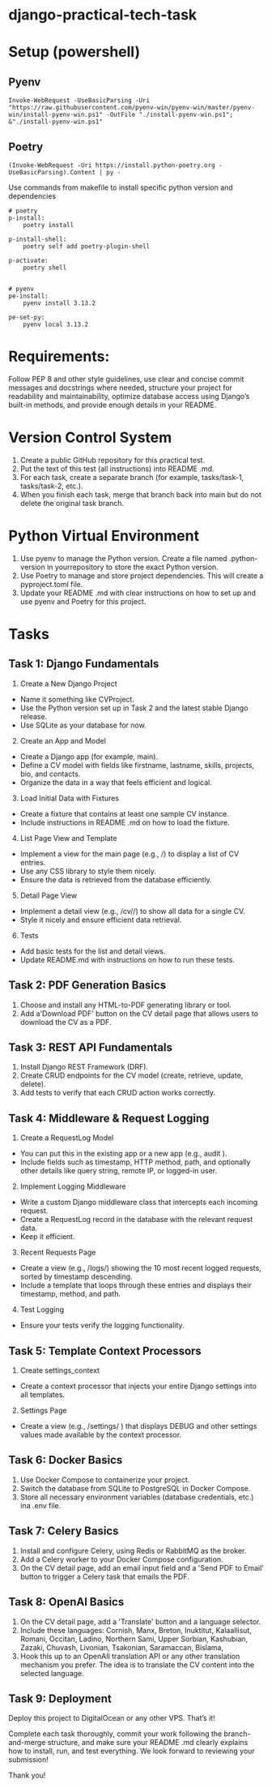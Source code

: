 # django-practical-tech-task

# Setup (powershell)
## Pyenv
```Invoke-WebRequest -UseBasicParsing -Uri "https://raw.githubusercontent.com/pyenv-win/pyenv-win/master/pyenv-win/install-pyenv-win.ps1" -OutFile "./install-pyenv-win.ps1"; &"./install-pyenv-win.ps1"```

## Poetry
```(Invoke-WebRequest -Uri https://install.python-poetry.org -UseBasicParsing).Content | py -```

Use commands from makefile to install specific python version and dependencies
```
# poetry
p-install:
	poetry install

p-install-shell:
	poetry self add poetry-plugin-shell

p-activate:
	poetry shell


# pyenv
pe-install:
	pyenv install 3.13.2

pe-set-py:
	pyenv local 3.13.2
```

# Requirements:
Follow PEP 8 and other style guidelines, use clear and concise commit messages and docstrings
where needed, structure your project for readability and maintainability, optimize database access
using Django’s built-in methods, and provide enough details in your README.

# Version Control System
1. Create a public GitHub repository for this practical test.
2. Put the text of this test (all instructions) into README .md.
3. For each task, create a separate branch (for example, tasks/task-1, tasks/task-2, etc.).
4. When you finish each task, merge that branch back into main but do not delete the original task branch.

# Python Virtual Environment
1. Use pyenv to manage the Python version. Create a file named .python-version in yourrepository to store the exact Python version.
2. Use Poetry to manage and store project dependencies. This will create a pyproject.toml file.
3. Update your README .md with clear instructions on how to set up and use pyenv and Poetry for this project.

# Tasks
## Task 1: Django Fundamentals
1. Create a New Django Project
* Name it something like CVProject.
* Use the Python version set up in Task 2 and the latest stable Django release.
* Use SQLite as your database for now.
2. Create an App and Model
* Create a Django app (for example, main).
* Define a CV model with fields like firstname, lastname, skills, projects, bio, and contacts.
* Organize the data in a way that feels efficient and logical.
3. Load Initial Data with Fixtures
* Create a fixture that contains at least one sample CV instance.
* Include instructions in README .md on how to load the fixture.
4. List Page View and Template
* Implement a view for the main page (e.g., /) to display a list of CV entries.
* Use any CSS library to style them nicely.
* Ensure the data is retrieved from the database efficiently.
5. Detail Page View
* Implement a detail view (e.g., /cv/<id>/) to show all data for a single CV.
* Style it nicely and ensure efficient data retrieval.
6. Tests
* Add basic tests for the list and detail views.
* Update README.md with instructions on how to run these tests.

## Task 2: PDF Generation Basics
1. Choose and install any HTML-to-PDF generating library or tool.
2. Add a'Download PDF' button on the CV detail page that allows users to download the CV as a
PDF.

## Task 3: REST API Fundamentals
1. Install Django REST Framework (DRF).
2. Create CRUD endpoints for the CV model (create, retrieve, update, delete).
3. Add tests to verify that each CRUD action works correctly.

## Task 4: Middleware & Request Logging
1. Create a RequestLog Model
* You can put this in the existing app or a new app (e.g., audit ).
* Include fields such as timestamp, HTTP method, path, and optionally other details like query string, remote IP, or logged-in user.
2. Implement Logging Middleware
* Write a custom Django middleware class that intercepts each incoming request.
* Create a RequestLog record in the database with the relevant request data.
* Keep it efficient.
3. Recent Requests Page
* Create a view (e.g., /logs/) showing the 10 most recent logged requests, sorted by timestamp descending.
* Include a template that loops through these entries and displays their timestamp, method, and path.
4. Test Logging
* Ensure your tests verify the logging functionality.

## Task 5: Template Context Processors
1. Create settings_context
* Create a context processor that injects your entire Django settings into all templates.
2. Settings Page
* Create a view (e.g., /settings/ ) that displays DEBUG and other settings values made available by the context processor.

## Task 6: Docker Basics
1. Use Docker Compose to containerize your project.
2. Switch the database from SQLite to PostgreSQL in Docker Compose.
3. Store all necessary environment variables (database credentials, etc.) ina .env file.

## Task 7: Celery Basics
1. Install and configure Celery, using Redis or RabbitMQ as the broker.
2. Add a Celery worker to your Docker Compose configuration.
3. On the CV detail page, add an email input field and a 'Send PDF to Email’ button to trigger a
Celery task that emails the PDF.

## Task 8: OpenAl Basics
1. On the CV detail page, add a 'Translate' button and a language selector.
2. Include these languages: Cornish, Manx, Breton, Inuktitut, Kalaallisut, Romani, Occitan, Ladino, Northern Sami, Upper Sorbian, Kashubian, Zazaki, Chuvash, Livonian, Tsakonian, Saramaccan, Bislama,
3. Hook this up to an OpenAIl translation API or any other translation mechanism you prefer. The idea is to translate the CV content into the selected language.

## Task 9: Deployment
Deploy this project to DigitalOcean or any other VPS.
That’s it!

Complete each task thoroughly, commit your work following the branch-and-merge structure, and make sure your README .md clearly explains how to install, run, and test everything. We look forward to reviewing your submission!

Thank you!
